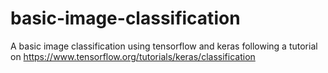 # basic-image-classification
A basic image classification using tensorflow and keras following a tutorial on https://www.tensorflow.org/tutorials/keras/classification
